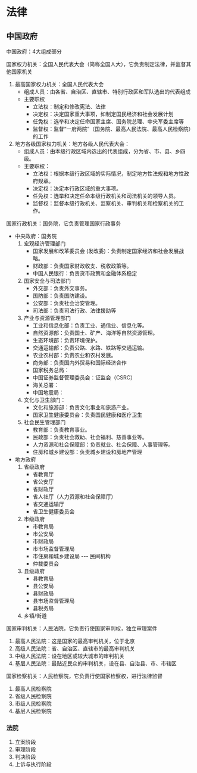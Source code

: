 # 法律


## 中国政府

中国政府：4大组成部分

国家权力机关：全国人民代表大会（简称全国人大），它负责制定法律，并监督其他国家机关
1. 最高国家权力机关：全国人民代表大会
    - 组成人员：由各省、自治区、直辖市、特别行政区和军队选出的代表组成
    - 主要职权
        - 立法权：制定和修改宪法、法律
        - 决定权：决定国家重大事项，如制定国民经济和社会发展计划
        - 任免权：选举和决定任命国家主席、国务院总理、中央军委主席等
        - 监督权：监督“一府两院”（国务院、最高人民法院、最高人民检察院）的工作
2. 地方各级国家权力机关：地方各级人民代表大会：
    - 组成人员：由本级行政区域内选出的代表组成，分为省、市、县、乡四级。
    - 主要职权：
        - 立法权：根据本级行政区域的实际情况，制定地方性法规和地方性政府规章。
        - 决定权：决定本行政区域的重大事项。
        - 任免权：选举和决定任命本级行政机关和司法机关的领导人员。
        - 监督权：监督本级行政机关、监察机关、审判机关和检察机关的工作。

国家行政机关：国务院，它负责管理国家行政事务
- 中央政府：国务院
    1. 宏观经济管理部门
        - 国家发展和改革委员会 (发改委)：负责制定国家经济和社会发展战略。
        - 财政部：负责国家财政收支、税收政策等。
        - 中国人民银行：负责货币政策和金融体系稳定
    2. 国家安全与司法部门
        - 外交部：负责外交事务。
        - 国防部：负责国防建设。
        - 公安部：负责社会治安管理。
        - 司法部：负责司法行政、法律援助等
    3. 产业与资源管理部门
        - 工业和信息化部：负责工业、通信业、信息化等。  
        - 自然资源部：负责国土、矿产、海洋等自然资源管理。
        - 生态环境部：负责环境保护。
        - 交通运输部：负责公路、水路、铁路等交通运输。
        - 农业农村部：负责农业和农村发展。
        - 商务部：负责国内外贸易和国际经济合作
        - 国家税务总局：
        - 中国证券监督管理委员会：证监会（CSRC）
        - 海关总署：
        - 中国地震局：
    4. 文化与卫生部门：
        - 文化和旅游部：负责文化事业和旅游产业。
        - 国家卫生健康委员会：负责国民健康和医疗卫生
    5. 社会民生管理部门
        - 教育部：负责教育事业。
        - 民政部：负责社会救助、社会福利、慈善事业等。
        - 人力资源和社会保障部：负责就业、社会保障、人事管理等。
        - 住房和城乡建设部：负责城乡建设和房地产管理
- 地方政府
    1. 省级政府
        - 省教育厅
        - 省公安厅
        - 省财政厅
        - 省人社厅（人力资源和社会保障厅）
        - 省交通运输厅
        - 省卫生健康委员会
    2. 市级政府
        - 市教育局
        - 市公安局
        - 市财政局
        - 市市场监督管理局
        - 市住房和城乡建设局
        --- 民间机构
        - 仲裁委员会
    3. 县级政府
        - 县教育局
        - 县公安局
        - 县财政局
        - 县市场监督管理局
        - 县税务局
    4. 乡镇/街道

国家审判机关：人民法院，它负责行使国家审判权，独立审理案件
1. 最高人民法院：这是国家的最高审判机关，位于北京
2. 高级人民法院：省、自治区、直辖市的最高审判机关
3. 中级人民法院：设在地区或较大城市的审判机关
4. 基层人民法院：最贴近民众的审判机关，设在县、自治县、市、市辖区

国家检察机关：人民检察院，它负责行使国家检察权，进行法律监督
1. 最高人民检察院
2. 省级人民检察院
3. 市级人民检察院
4. 基层人民检察院


### 法院

1. 立案阶段
2. 审理阶段
3. 判决阶段
4. 上诉与执行阶段